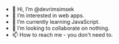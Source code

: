 - 👋 Hi, I’m @devrimsimsek
- 👀 I’m interested in web apps.
- 🌱 I’m currently learning JavaScript.
- 💞️ I’m looking to collaborate on nothing.
- 📫 How to reach me - you don't need to.

<!---
devrimsimsek/devrimsimsek is a ✨ special ✨ repository because its `README.md` (this file) appears on your GitHub profile.
You can click the Preview link to take a look at your changes.
--->
